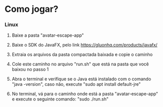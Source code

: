 # Como jogar?

### Linux
1. Baixe a pasta "avatar-escape-app"

2. Baixe o SDK do JavaFX, pelo link https://gluonhq.com/products/javafx/

3.  Extraia os arquivos da pasta compactada baixada e copie o caminho

4. Cole este caminho no arquivo "run.sh" que está na pasta que você baixou no passo 1

5. Abra o terminal e verifique se o Java está instalado com o comando "java -version", caso não, execute "sudo apt install default-jre"

6. No terminal, vá para o caminho onde está a pasta "avatar-escape-app" e execute o seguinte comando: "sudo ./run.sh"